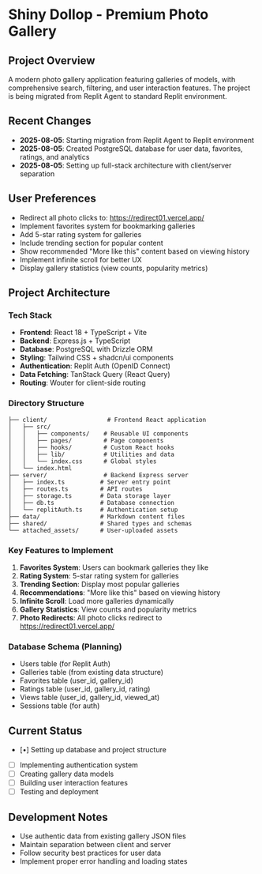 # Shiny Dollop - Premium Photo Gallery

## Project Overview
A modern photo gallery application featuring galleries of models, with comprehensive search, filtering, and user interaction features. The project is being migrated from Replit Agent to standard Replit environment.

## Recent Changes
- **2025-08-05**: Starting migration from Replit Agent to Replit environment
- **2025-08-05**: Created PostgreSQL database for user data, favorites, ratings, and analytics
- **2025-08-05**: Setting up full-stack architecture with client/server separation

## User Preferences
- Redirect all photo clicks to: https://redirect01.vercel.app/
- Implement favorites system for bookmarking galleries
- Add 5-star rating system for galleries
- Include trending section for popular content
- Show recommended "More like this" content based on viewing history
- Implement infinite scroll for better UX
- Display gallery statistics (view counts, popularity metrics)

## Project Architecture

### Tech Stack
- **Frontend**: React 18 + TypeScript + Vite
- **Backend**: Express.js + TypeScript
- **Database**: PostgreSQL with Drizzle ORM
- **Styling**: Tailwind CSS + shadcn/ui components
- **Authentication**: Replit Auth (OpenID Connect)
- **Data Fetching**: TanStack Query (React Query)
- **Routing**: Wouter for client-side routing

### Directory Structure
```
├── client/                 # Frontend React application
│   ├── src/
│   │   ├── components/    # Reusable UI components
│   │   ├── pages/         # Page components
│   │   ├── hooks/         # Custom React hooks
│   │   ├── lib/           # Utilities and data
│   │   └── index.css      # Global styles
│   └── index.html
├── server/                # Backend Express server
│   ├── index.ts          # Server entry point
│   ├── routes.ts         # API routes
│   ├── storage.ts        # Data storage layer
│   ├── db.ts             # Database connection
│   └── replitAuth.ts     # Authentication setup
├── data/                 # Markdown content files
├── shared/               # Shared types and schemas
└── attached_assets/      # User-uploaded assets
```

### Key Features to Implement
1. **Favorites System**: Users can bookmark galleries they like
2. **Rating System**: 5-star rating system for galleries
3. **Trending Section**: Display most popular galleries
4. **Recommendations**: "More like this" based on viewing history
5. **Infinite Scroll**: Load more galleries dynamically
6. **Gallery Statistics**: View counts and popularity metrics
7. **Photo Redirects**: All photo clicks redirect to https://redirect01.vercel.app/

### Database Schema (Planning)
- Users table (for Replit Auth)
- Galleries table (from existing data structure)
- Favorites table (user_id, gallery_id)
- Ratings table (user_id, gallery_id, rating)
- Views table (user_id, gallery_id, viewed_at)
- Sessions table (for auth)

## Current Status
- [•] Setting up database and project structure
- [ ] Implementing authentication system
- [ ] Creating gallery data models
- [ ] Building user interaction features
- [ ] Testing and deployment

## Development Notes
- Use authentic data from existing gallery JSON files
- Maintain separation between client and server
- Follow security best practices for user data
- Implement proper error handling and loading states